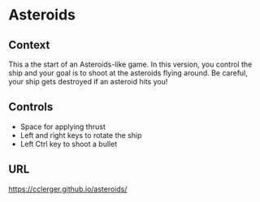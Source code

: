 # Asteroids

## Context

This a the start of an Asteroids-like game. In this version, you control the ship and your goal is to shoot at the asteroids flying around. Be careful, your ship gets destroyed if an asteroid hits you!

## Controls

* Space for applying thrust
* Left and right keys to rotate the ship
* Left Ctrl key to shoot a bullet

## URL

https://cclerger.github.io/asteroids/
